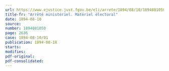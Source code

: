 ```yaml
---
url: https://www.ejustice.just.fgov.be/eli/arrete/1894/08/10/1894081050/justel
title-fr: "Arrêté ministériel. Matériel électoral"
date: 1894-08-10
source:
number: 1894081050
page: 2636
case: 1894-08-10/01
publication: 1894-08-18
starts:
modifies:
pdf-original:
pdf-consolidated:
---
```


